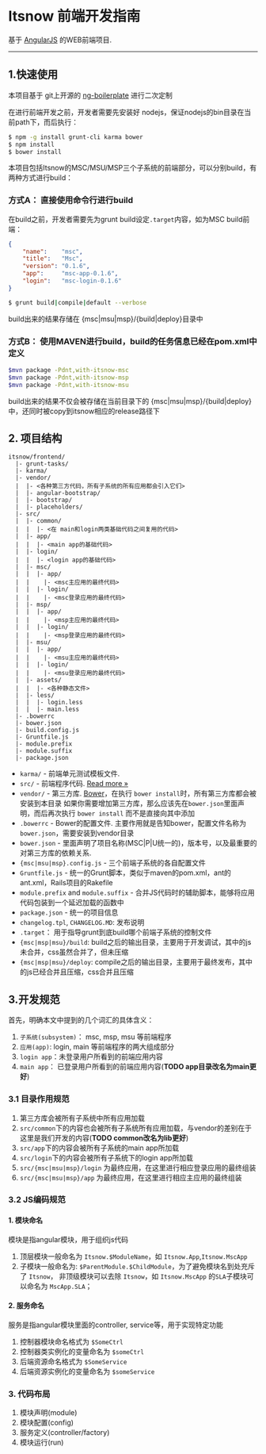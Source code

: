 # Itsnow 前端开发指南

基于 [AngularJS](http://angularjs.org) 的WEB前端项目.

***

## 1.快速使用

本项目基于 git上开源的 [ng-boilerplate](https://github.com/joshdmiller/ng-boilerplate) 进行二次定制

在进行前端开发之前，开发者需要先安装好 nodejs，保证nodejs的bin目录在当前path下，而后执行：

```sh
$ npm -g install grunt-cli karma bower
$ npm install
$ bower install
```

本项目包括Itsnow的MSC/MSU/MSP三个子系统的前端部分，可以分别build，有两种方式进行build：

### 方式A： 直接使用命令行进行build

在build之前，开发者需要先为grunt build设定`.target`内容，如为MSC build前端：

```JSON
{
    "name":    "msc",
    "title":   "Msc",
    "version": "0.1.6",
    "app":     "msc-app-0.1.6",
    "login":   "msc-login-0.1.6"
}
```
```sh
$ grunt build|compile|default --verbose
```
build出来的结果存储在 {msc|msu|msp}/{build|deploy}目录中

### 方式B： 使用MAVEN进行build，build的任务信息已经在pom.xml中定义

```sh
$mvn package -Pdnt,with-itsnow-msc
$mvn package -Pdnt,with-itsnow-msp
$mvn package -Pdnt,with-itsnow-msu
```

build出来的结果不仅会被存储在当前目录下的 {msc|msu|msp}/{build|deploy}中，还同时被copy到itsnow相应的release路径下

## 2. 项目结构

```
itsnow/frontend/
  |- grunt-tasks/
  |- karma/
  |- vendor/
  |  |- <各种第三方代码，所有子系统的所有应用都会引入它们>
  |  |- angular-bootstrap/
  |  |- bootstrap/
  |  |- placeholders/
  |- src/
  |  |- common/
  |  |  |- <在 main和login两类基础代码之间复用的代码>
  |  |- app/
  |  |  |- <main app的基础代码>
  |  |- login/
  |  |  |- <login app的基础代码>
  |  |- msc/
  |  |  |- app/
  |  |    |- <msc主应用的最终代码>
  |  |  |- login/
  |  |    |- <msc登录应用的最终代码>
  |  |- msp/
  |  |  |- app/
  |  |    |- <msp主应用的最终代码>
  |  |  |- login/
  |  |    |- <msp登录应用的最终代码>
  |  |- msu/
  |  |  |- app/
  |  |    |- <msu主应用的最终代码>
  |  |  |- login/
  |  |    |- <msu登录应用的最终代码>
  |  |- assets/
  |  |  |- <各种静态文件>
  |  |- less/
  |  |  |- login.less
  |  |  |- main.less
  |- .bowerrc
  |- bower.json
  |- build.config.js
  |- Gruntfile.js
  |- module.prefix
  |- module.suffix
  |- package.json
```

- `karma/`  - 前端单元测试模板文件.
- `src/`    - 前端程序代码. [Read more &raquo;](src/README.md)
- `vendor/` - 第三方库. [Bower](http://bower.io)，在执行 `bower install`时，所有第三方库都会被安装到本目录
  如果你需要增加第三方库，那么应该先在`bower.json`里面声明，而后再次执行 `bower install`
  而不是直接向其中添加
- `.bowerrc` - Bower的配置文件. 主要作用就是告知bower，配置文件名称为 `bower.json`，需要安装到vendor目录
- `bower.json` - 里面声明了项目名称(MSC|P|U统一的)，版本号，以及最重要的对第三方库的依赖关系.
- `{msc|msu|msp}.config.js` - 三个前端子系统的各自配置文件
- `Gruntfile.js` - 统一的Grunt脚本，类似于maven的pom.xml，ant的ant.xml，Rails项目的Rakefile
- `module.prefix` and `module.suffix` - 合并JS代码时的辅助脚本，能够将应用代码包装到一个延迟加载的函数中
- `package.json` - 统一的项目信息
- `changelog.tpl`, `CHANGELOG.MD`: 发布说明
- `.target`： 用于指导grunt到底build哪个前端子系统的控制文件
- `{msc|msp|msu}/build`: build之后的输出目录，主要用于开发调试，其中的js未合并，css虽然合并了，但未压缩
- `{msc|msp|msu}/deploy`: compile之后的输出目录，主要用于最终发布，其中的js已经合并且压缩，css合并且压缩


## 3.开发规范

首先，明确本文中提到的几个词汇的具体含义：

1.  `子系统(subsystem)`： msc, msp, msu 等前端程序
2.  `应用(app)`:   login, main 等前端程序的两大组成部分
3.  `login app`：未登录用户所看到的前端应用内容
4.  `main app`： 已登录用户所看到的前端应用内容(__TODO app目录改名为main更好__)

### 3.1 目录作用规范

1. 第三方库会被所有子系统中所有应用加载
2. `src/common`下的内容也会被所有子系统所有应用加载，与vendor的差别在于这里是我们开发的内容(__TODO common改名为lib更好__)
3. `src/app`下的内容会被所有子系统的main app所加载
4. `src/login`下的内容会被所有子系统下的login app所加载
5. `src/{msc|msu|msp}/login` 为最终应用，在这里进行相应登录应用的最终组装
6. `src/{msc|msu|msp}/app` 为最终应用，在这里进行相应主应用的最终组装

### 3.2 JS编码规范

#### 1. 模块命名

模块是指angular模块，用于组织js代码

1. 顶层模块一般命名为 `Itsnow.$ModuleName`，如 `Itsnow.App`,`Itsnow.MscApp`
2. 子模块一般命名为: `$ParentModule.$ChildModule`，为了避免模块名到处充斥了 `Itsnow`， 非顶级模块可以去除 `Itsnow`，如 `Itsnow.MscApp` 的`SLA`子模块可以命名为 `MscApp.SLA`；

#### 2. 服务命名

服务是指angular模块里面的controller, service等，用于实现特定功能

1. 控制器模块命名格式为 `$SomeCtrl`
2. 控制器类实例化的变量命名为 `$someCtrl`
3. 后端资源命名格式为 `$SomeService`
4. 后端资源实例化的变量命名为 `$someService`

### 3. 代码布局

1. 模块声明(module)
2. 模块配置(config)
3. 服务定义(controller/factory)
4. 模块运行(run)